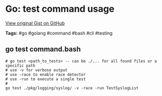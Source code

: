 # Go: test command usage 

[View original Gist on GitHub](https://gist.github.com/Integralist/08ee3edb38514b4c68c05ae42fface89)

**Tags:** #go #golang #command #bash #cli #testing

## go test command.bash

```shell
# go test <path_to_tests> -- can be ./... for all found files or a specific path
# use -v for verbose output
# use -race to enable race detector
# use -run to execute a single test
#
go test ./pkg/logging/syslog/ -v -race -run TestSyslogList
```

